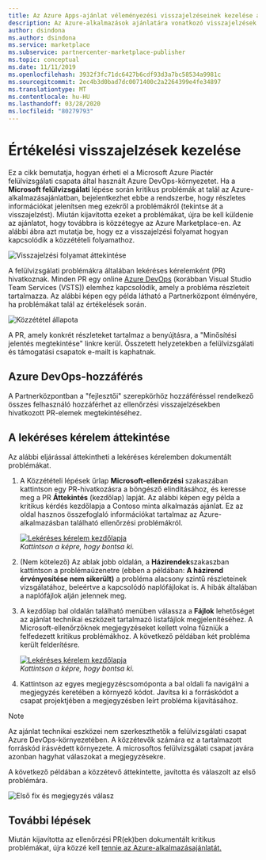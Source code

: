 ```yaml
---
title: Az Azure Apps-ajánlat véleményezési visszajelzéseinek kezelése a kereskedelmi piactéren
description: Az Azure-alkalmazások ajánlatára vonatkozó visszajelzések kezelése az Azure Piactéren, az AppSource-ban vagy a Felhőszolgáltató (CSP) programon keresztül történő listázáshoz vagy értékesítéshez a Microsoft Partner Center Kereskedelmi piactér portálján keresztül.
author: dsindona
ms.author: dsindona
ms.service: marketplace
ms.subservice: partnercenter-marketplace-publisher
ms.topic: conceptual
ms.date: 11/11/2019
ms.openlocfilehash: 3932f3fc71dc6427b6cdf93d3a7bc58534a9981c
ms.sourcegitcommit: 2ec4b3d0bad7dc0071400c2a2264399e4fe34897
ms.translationtype: MT
ms.contentlocale: hu-HU
ms.lasthandoff: 03/28/2020
ms.locfileid: "80279793"
---
```

# <a name="handling-review-feedback"></a>Értékelési visszajelzések kezelése

Ez a cikk bemutatja, hogyan érheti el a Microsoft Azure Piactér felülvizsgálati csapata által használt Azure DevOps-környezetet. Ha a **Microsoft felülvizsgálati** lépése során kritikus problémák at talál az Azure-alkalmazásajánlatban, bejelentkezhet ebbe a rendszerbe, hogy részletes információkat jelenítsen meg ezekről a problémákról (tekintse át a visszajelzést). Miután kijavította ezeket a problémákat, újra be kell küldenie az ajánlatot, hogy továbbra is közzétegye az Azure Marketplace-en. Az alábbi ábra azt mutatja be, hogy ez a visszajelzési folyamat hogyan kapcsolódik a közzétételi folyamathoz.

![Visszajelzési folyamat áttekintése](./media/review-feedback-process.png)

A felülvizsgálati problémákra általában lekéréses kérelemként (PR) hivatkoznak. Minden PR egy online [Azure DevOps](https://azure.microsoft.com/services/devops/) (korábban Visual Studio Team Services (VSTS)) elemhez kapcsolódik, amely a probléma részleteit tartalmazza. Az alábbi képen egy példa látható a Partnerközpont élményére, ha problémákat talál az értékelések során. 

![Közzététel állapota](./media/publishing-status.png)

A PR, amely konkrét részleteket tartalmaz a benyújtásra, a "Minősítési jelentés megtekintése" linkre kerül. Összetett helyzetekben a felülvizsgálati és támogatási csapatok e-mailt is kaphatnak.

## <a name="azure-devops-access"></a>Azure DevOps-hozzáférés

A Partnerközpontban a "fejlesztői" szerepkörhöz hozzáféréssel rendelkező összes felhasználó hozzáférhet az ellenőrzési visszajelzésekben hivatkozott PR-elemek megtekintéséhez.

<!---
To view the PR items referenced in review feedback, publishers must first be granted proper authorization. Otherwise, new publishers receive a 401 - Not Authorized response page when trying to view PRs. To request access to this Azure DevOps repository, perform the following steps:

1. Collect the following information:
    * Your publisher name and ID
    * Offer type (Azure app), offer name, and SKU ID
    * The pull request link, for example: `https://solutiontemplates.visualstudio.com/marketplacesolutions/_git/contoso/pullrequest/<number>`. This URL can be retrieved from the notification message or the address of the 401 response page.
    * The email address(es) of the individuals from your publishing organization that you want access granted to. This list should include the owner address(es) you provided when registering as a publisher on the Cloud Partner Portal (or Partner Center??).
1. Create a support incident. In the title bar of the Cloud Partner Portal (??), select the **Help** button, then choose **Support** from the menu. Your default web browser should launch and navigate to the Microsoft new support incident page. (You may have to sign in first.)
1. Specify the **Problem type** as **marketplace onboarding** and **Category** as **Access problem**, then select **Start request**.

    ![Create an incident](./media/create-an-incident.png)

1. In **Step 1 of 2** page, supply your contact information and select **Continue**.
1. In **Step 2 of 2** page, specify an incident title (for example Request Azure DevOps access) and supply the information you collected in the first step (above). Read and accept the agreement, then select **Submit**.

If the incident creation was successful, a confirmation page is displayed. Save the confirmation information on this page for your reference. The Microsoft Support Team should reply to your access request within a few business days. --->

## <a name="reviewing-the-pull-request"></a>A lekéréses kérelem áttekintése

Az alábbi eljárással áttekintheti a lekéréses kérelemben dokumentált problémákat.

1. A Közzétételi lépések űrlap **Microsoft-ellenőrzési** szakaszában kattintson egy PR-hivatkozásra a böngésző elindításához, és keresse meg a PR **Áttekintés** (kezdőlap) lapját. Az alábbi képen egy példa a kritikus kérdés kezdőlapja a Contoso minta alkalmazás ajánlat. Ez az oldal hasznos összefoglaló információkat tartalmaz az Azure-alkalmazásban található ellenőrzési problémákról.

    [![Lekéréses kérelem kezdőlapja](./media/pr-home-page-thumb.png)](./media/pr-home-page.png)
    <br/> *Kattintson a képre, hogy bontsa ki.*

1. (Nem kötelező) Az ablak jobb oldalán, a **Házirendek**szakaszban kattintson a problémaüzenetre (ebben a példában: **A házirend érvényesítése nem sikerült)** a probléma alacsony szintű részleteinek vizsgálatához, beleértve a kapcsolódó naplófájlokat is. A hibák általában a naplófájlok alján jelennek meg.
1. A kezdőlap bal oldalán található menüben válassza a **Fájlok** lehetőséget az ajánlat technikai eszközeit tartalmazó listafájlok megjelenítéséhez. A Microsoft-ellenőrzőknek megjegyzéseket kellett volna fűzniük a felfedezett kritikus problémákhoz. A következő példában két probléma került felderítésre.

    [![Lekéréses kérelem kezdőlapja](./media/pr-files-page-thumb.png)](./media/pr-files-page.png)
    <br/> *Kattintson a képre, hogy bontsa ki.*

1. Kattintson az egyes megjegyzéscsomóponta a bal oldali fa navigálni a megjegyzés keretében a környező kódot. Javítsa ki a forráskódot a csapat projektjében a megjegyzésben leírt probléma kijavításához.

>[!Note]
>Az ajánlat technikai eszközei nem szerkeszthetők a felülvizsgálati csapat Azure DevOps-környezetében. A közzétevők számára ez a tartalmazott forráskód írásvédett környezete. A microsoftos felülvizsgálati csapat javára azonban hagyhat válaszokat a megjegyzésekre.

   A következő példában a közzétevő áttekintette, javította és válaszolt az első problémára.

   ![Első fix és megjegyzés válasz](./media/first-comment-reply.png)

## <a name="next-steps"></a>További lépések

Miután kijavította az ellenőrzési PR(ek)ben dokumentált kritikus problémákat, újra közzé kell [tennie az Azure-alkalmazásajánlatát.](./create-new-azure-apps-offer.md#publish)
